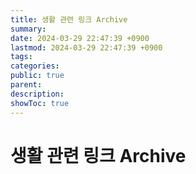 ```yaml
---
title: 생활 관련 링크 Archive 
summary: 
date: 2024-03-29 22:47:39 +0900
lastmod: 2024-03-29 22:47:39 +0900
tags: 
categories: 
public: true
parent: 
description: 
showToc: true
---
```


# 생활 관련 링크 Archive 
